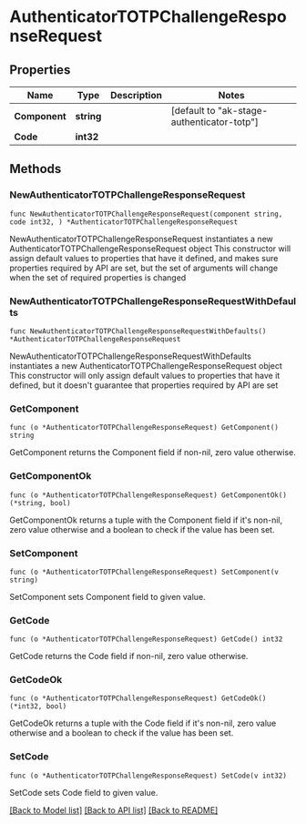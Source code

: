 # AuthenticatorTOTPChallengeResponseRequest

## Properties

Name | Type | Description | Notes
------------ | ------------- | ------------- | -------------
**Component** | **string** |  | [default to "ak-stage-authenticator-totp"]
**Code** | **int32** |  | 

## Methods

### NewAuthenticatorTOTPChallengeResponseRequest

`func NewAuthenticatorTOTPChallengeResponseRequest(component string, code int32, ) *AuthenticatorTOTPChallengeResponseRequest`

NewAuthenticatorTOTPChallengeResponseRequest instantiates a new AuthenticatorTOTPChallengeResponseRequest object
This constructor will assign default values to properties that have it defined,
and makes sure properties required by API are set, but the set of arguments
will change when the set of required properties is changed

### NewAuthenticatorTOTPChallengeResponseRequestWithDefaults

`func NewAuthenticatorTOTPChallengeResponseRequestWithDefaults() *AuthenticatorTOTPChallengeResponseRequest`

NewAuthenticatorTOTPChallengeResponseRequestWithDefaults instantiates a new AuthenticatorTOTPChallengeResponseRequest object
This constructor will only assign default values to properties that have it defined,
but it doesn't guarantee that properties required by API are set

### GetComponent

`func (o *AuthenticatorTOTPChallengeResponseRequest) GetComponent() string`

GetComponent returns the Component field if non-nil, zero value otherwise.

### GetComponentOk

`func (o *AuthenticatorTOTPChallengeResponseRequest) GetComponentOk() (*string, bool)`

GetComponentOk returns a tuple with the Component field if it's non-nil, zero value otherwise
and a boolean to check if the value has been set.

### SetComponent

`func (o *AuthenticatorTOTPChallengeResponseRequest) SetComponent(v string)`

SetComponent sets Component field to given value.


### GetCode

`func (o *AuthenticatorTOTPChallengeResponseRequest) GetCode() int32`

GetCode returns the Code field if non-nil, zero value otherwise.

### GetCodeOk

`func (o *AuthenticatorTOTPChallengeResponseRequest) GetCodeOk() (*int32, bool)`

GetCodeOk returns a tuple with the Code field if it's non-nil, zero value otherwise
and a boolean to check if the value has been set.

### SetCode

`func (o *AuthenticatorTOTPChallengeResponseRequest) SetCode(v int32)`

SetCode sets Code field to given value.



[[Back to Model list]](../README.md#documentation-for-models) [[Back to API list]](../README.md#documentation-for-api-endpoints) [[Back to README]](../README.md)



